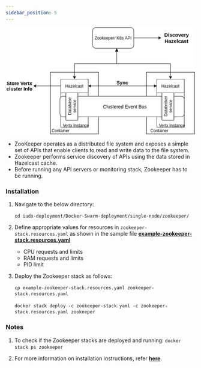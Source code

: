 ```yaml
---
sidebar_position: 5
---
```


<div style={{textAlign: 'center'}}>

![Architecture](../../../resources/auth/zookeeper-arch.png)
</div>

+ ZooKeeper operates as a distributed file system and exposes a simple set of APIs that enable clients to read and write data to the file system.
+ Zookeeper performs service discovery of APIs using the data stored in Hazelcast cache.
+ Before running any API servers or monitoring stack, Zookeeper has to be running.

### Installation

1. Navigate to the below directory:

    ```
    cd iudx-deployment/Docker-Swarm-deployment/single-node/zookeeper/
    ```

2. Define appropriate values for resources in `zookeeper-stack.resources.yaml` as shown in the sample file **[example-zookeeper-stack.resources.yaml](https://github.com/datakaveri/iudx-deployment/blob/5.0.0/Docker-Swarm-deployment/single-node/zookeeper/example-zookeeper-stack.resources.yaml)**

    - CPU requests and limits
    - RAM requests and limits
    - PID limit

    

3. Deploy the Zookeeper stack as follows:

    ```
    cp example-zookeeper-stack.resources.yaml zookeeper-stack.resources.yaml

    docker stack deploy -c zookeeper-stack.yaml -c zookeeper-stack.resources.yaml zookeeper
    ```

### Notes

1. To check if the Zookeeper stacks are deployed and running: `docker stack ps zookeeper`
    

2. For more information on installation instructions, refer **[here](https://github.com/datakaveri/iudx-deployment/tree/5.0.0/Docker-Swarm-deployment/single-node/zookeeper#introduction)**.

